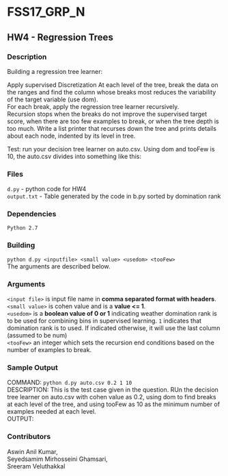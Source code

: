 # FSS17_GRP_N
## HW4 - Regression Trees

### Description
Building a regression tree learner:

Apply supervised Discretization
At each level of the tree, break the data on the ranges and find the column whose breaks most reduces the variability of the target variable (use dom).  
For each break, apply the regression tree learner recursively.  
Recursion stops when the breaks do not improve the supervised target score, when there are too few examples to break, or when the tree depth is too much.
Write a list printer that recurses down the tree and prints details about each node, indented by its level in tree.  

Test: run your decision tree learner on auto.csv. Using dom and tooFew is 10, the auto.csv divides into something like this:

### Files
`d.py` - python code for HW4   
`output.txt` - Table generated by the code in b.py sorted by domination rank  

### Dependencies
`Python 2.7`

### Building
`python d.py <inputfile> <small value> <usedom> <tooFew>`   
The arguments are described below.  

### Arguments
`<input file>` is input file name in __comma separated format with headers__.  
`<small value>` is cohen value and is a __value <= 1__.  
`<usedom>` is a __boolean value of 0 or 1__ indicating weather domination rank is to be used for combining bins in supervised learning. `1` indicates that domination rank is to used. If indicated otherwise, it will use the last column (assumed to be num)  
`<tooFew>` an integer which sets the recursion end conditions based on the number of examples to break.   

### Sample Output
COMMAND: `python d.py auto.csv 0.2 1 10`  
DESCRIPTION: This is the test case given in the question. RUn the decision tree learner on auto.csv with cohen value as 0.2, using dom to find breaks at each level of the tree, and using tooFew as 10 as the minimum number of examples needed at each level.  
OUTPUT:  

### Contributors
Aswin Anil Kumar,  
Seyedsamim Mirhosseini Ghamsari,  
Sreeram Veluthakkal
